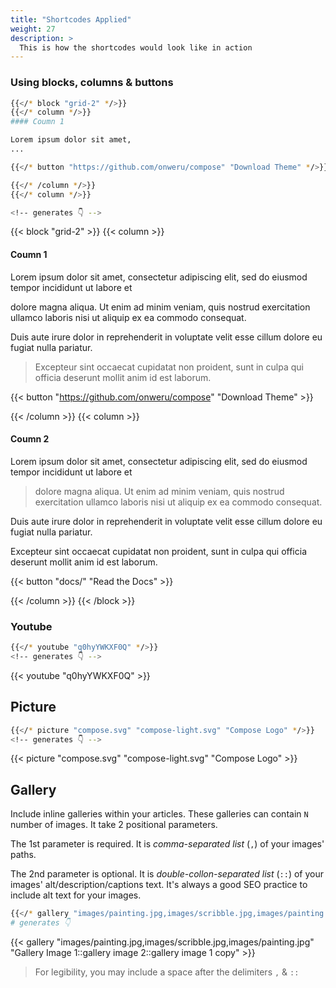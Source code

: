 ```yaml
---
title: "Shortcodes Applied"
weight: 27
description: >
  This is how the shortcodes would look like in action
---
```


### Using blocks, columns & buttons

```sh
{{</* block "grid-2" */>}}
{{</* column */>}}
#### Coumn 1

Lorem ipsum dolor sit amet,
...

{{</* button "https://github.com/onweru/compose" "Download Theme" */>}}

{{</* /column */>}}
{{</* column */>}}

<!-- generates 👇 -->
```

{{< block "grid-2" >}}
{{< column >}}
#### Coumn 1

Lorem ipsum dolor sit amet, consectetur adipiscing elit, sed do eiusmod tempor incididunt ut labore et

dolore magna aliqua. Ut enim ad minim veniam, quis nostrud exercitation ullamco laboris nisi ut aliquip ex ea commodo consequat.

Duis aute irure dolor in reprehenderit in voluptate velit esse cillum dolore eu fugiat nulla pariatur.

> Excepteur sint occaecat cupidatat non proident, sunt in culpa qui officia deserunt mollit anim id est laborum.

{{< button "https://github.com/onweru/compose" "Download Theme" >}}

{{< /column >}}
{{< column >}}
#### Coumn 2


Lorem ipsum dolor sit amet, consectetur adipiscing elit, sed do eiusmod tempor incididunt ut labore et

> dolore magna aliqua. Ut enim ad minim veniam, quis nostrud exercitation ullamco laboris nisi ut aliquip ex ea commodo consequat.

Duis aute irure dolor in reprehenderit in voluptate velit esse cillum dolore eu fugiat nulla pariatur.

Excepteur sint occaecat cupidatat non proident, sunt in culpa qui officia deserunt mollit anim id est laborum.

{{< button "docs/" "Read the Docs" >}}

{{< /column >}}
{{< /block >}}

### Youtube

```sh
{{</* youtube "q0hyYWKXF0Q" */>}}
<!-- generates 👇 -->
```

{{< youtube "q0hyYWKXF0Q" >}}

## Picture

```sh
{{</* picture "compose.svg" "compose-light.svg" "Compose Logo" */>}}
<!-- generates 👇 -->
```

{{< picture "compose.svg" "compose-light.svg" "Compose Logo" >}}

## Gallery

Include inline galleries within your articles. These galleries can contain `N` number of images. It take 2 positional parameters.

The 1st parameter is required. It is _comma-separated list_ (`,`) of your images' paths.

The 2nd parameter is optional. It is _double-collon-separated list_ (`::`) of your images' alt/description/captions text. It's always a good SEO practice to include alt text for your images.

```sh
{{</* gallery "images/painting.jpg,images/scribble.jpg,images/painting.jpg" "Gallery Image 1::gallery image 2::gallery image 1 copy" */>}}
# generates 👇
```

{{< gallery "images/painting.jpg,images/scribble.jpg,images/painting.jpg" "Gallery Image 1::gallery image 2::gallery image 1 copy" >}}

> For legibility, you may include a space after the delimiters `,` & `::`
